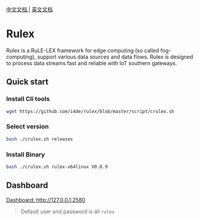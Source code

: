 <a href="readme_cn.md"> 中文文档 </a> | <a href="readme_en.md"> 英文文档 </a>

# Rulex
Rulex is a RuLE-LEX framework for edge computing (so called fog-computing), support various data sources and data flows. Rulex is designed to process data streams fast and reliable with IoT southern gateways.

## Quick start
### Install Cli tools
```bash
wget https://github.com/i4de/rulex/blob/master/script/crulex.sh
```
### Select version
```bash
bash ./crulex.sh releases
```

### Install Binary
```bash
bash ./crulex.sh rulex-x64linux V0.0.9
```
## Dashboard
<a href="http://127.0.0.1:2580"> Dashboard: http://127.0.0.1:2580 </a>
> Default user and password is all `rulex`